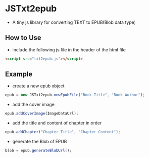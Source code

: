 

# JSTxt2epub

- A tiny js library for converting TEXT to EPUB(Blob data type)

## How to Use

- include the following js file in the header of the html file
```html
<script src="txt2epub.js"></script>
```

## Example

- create a new epub object
```javascript
epub = new JSTxt2epub.newEpubFile("Book Title", "Book Author");
```

- add the cover image
```javascript
epub.addCoverImage(ImageDataUrl);
```

- add the title and content of chapter in order
```javascript
epub.addChapter("Chapter Title", "Chapter Content");
```

- generate the Blob of EPUB
```javascript
blob = epub.generateBlobUrl();
```
